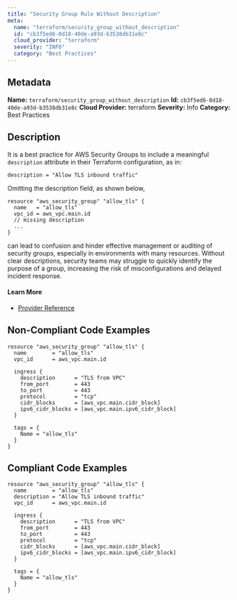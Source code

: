 ```yaml
---
title: "Security Group Rule Without Description"
meta:
  name: "terraform/security_group_without_description"
  id: "cb3f5ed6-0d18-40de-a93d-b3538db31e8c"
  cloud_provider: "terraform"
  severity: "INFO"
  category: "Best Practices"
---
```

## Metadata
**Name:** `terraform/security_group_without_description`
**Id:** `cb3f5ed6-0d18-40de-a93d-b3538db31e8c`
**Cloud Provider:** terraform
**Severity:** Info
**Category:** Best Practices
## Description
It is a best practice for AWS Security Groups to include a meaningful `description` attribute in their Terraform configuration, as in:

```
description = "Allow TLS inbound traffic"
```

Omitting the description field, as shown below,

```
resource "aws_security_group" "allow_tls" {
  name   = "allow_tls"
  vpc_id = aws_vpc.main.id
  // missing description
  ...
}
```

can lead to confusion and hinder effective management or auditing of security groups, especially in environments with many resources. Without clear descriptions, security teams may struggle to quickly identify the purpose of a group, increasing the risk of misconfigurations and delayed incident response.

#### Learn More

 - [Provider Reference](https://registry.terraform.io/providers/hashicorp/aws/latest/docs/resources/security_group#description)

## Non-Compliant Code Examples
```aws
resource "aws_security_group" "allow_tls" {
  name        = "allow_tls"
  vpc_id      = aws_vpc.main.id

  ingress {
    description      = "TLS from VPC"
    from_port        = 443
    to_port          = 443
    protocol         = "tcp"
    cidr_blocks      = [aws_vpc.main.cidr_block]
    ipv6_cidr_blocks = [aws_vpc.main.ipv6_cidr_block]
  }

  tags = {
    Name = "allow_tls"
  }
}

```

## Compliant Code Examples
```aws
resource "aws_security_group" "allow_tls" {
  name        = "allow_tls"
  description = "Allow TLS inbound traffic"
  vpc_id      = aws_vpc.main.id

  ingress {
    description      = "TLS from VPC"
    from_port        = 443
    to_port          = 443
    protocol         = "tcp"
    cidr_blocks      = [aws_vpc.main.cidr_block]
    ipv6_cidr_blocks = [aws_vpc.main.ipv6_cidr_block]
  }

  tags = {
    Name = "allow_tls"
  }
}

```